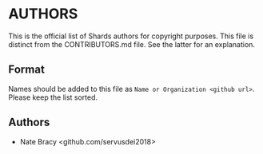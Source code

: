 # AUTHORS

This is the official list of Shards authors for copyright purposes. This file is distinct from the CONTRIBUTORS.md file. See the latter for an explanation.

## Format

Names should be added to this file as `Name or Organization <github url>`. Please keep the list sorted.

## Authors

 - Nate Bracy <github.com/servusdei2018>
